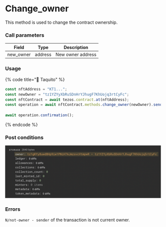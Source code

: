 # Change\_owner

This method is used to change the contract ownership.

### Call parameters

| Field      | Type    | Description       |
| ---------- | ------- | ----------------- |
| new\_owner | address | New owner address |

### Usage

{% code title="🌮 Taquito" %}
```javascript
const nftAddress = "KT1...";
const newOwner = "tz1YZYyXbRuSDnHrYJhugF7KhUojq3rtCyFc";
const nftContract = await tezos.contract.at(nftAddress);
const operation = await nftContract.methods.change_owner(newOwner).send();

await operation.confirmation();
```
{% endcode %}

### Post conditions

![](<../../../../../.gitbook/assets/image (10).png>)

### Errors

`N/not-owner - sender` of the transaction is not current owner.
